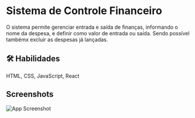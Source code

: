 # Sistema de Controle Financeiro
O sistema permite gerenciar entrada e saída de finanças, informando o nome da despesa, e definir como valor de entrada ou saída.
Sendo possível tambémx excluir as despesas já lançadas.

## 🛠 Habilidades
HTML, CSS, JavaScript, React


## Screenshots

![App Screenshot](https://via.placeholder.com/468x300?text=App+Screenshot+Here)
